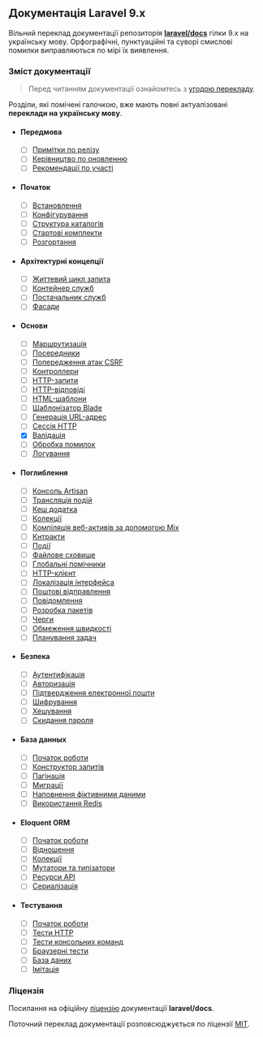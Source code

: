 ## Документація Laravel 9.x
Вільний переклад документації репозиторія [**laravel/docs**](https://github.com/laravel/docs/tree/9.x) гілки 9.x на українську мову. Орфографічні, пунктуаційні та суворі смислові помилки виправляються по мірі їх виявлення.

<a name="navigation"></a>
### Зміст документації

> Перед читанням документації ознайомтесь з [угодою перекладу]().

Розділи, які помічені галочкою, вже мають повні актуалізовані **переклади на українську мову**.

- #### Передмова
    - [ ] [Примітки по релізу](./docs/releases.md)
    - [ ] [Керівництво по оновленню](./docs/upgrade.md)
    - [ ] [Рекомендації по участі](./docs/contributions.md)
- #### Початок
    - [ ] [Встановлення](./docs/installation.md)
    - [ ] [Конфігурування](./docs/configuration.md)
    - [ ] [Структура каталогів](./docs/structure.md)
    - [ ] [Стартові комплекти](./docs/starter-kits.md)
    - [ ] [Розгортання](./docs/deployment.md)
- #### Архітектурні концепції
    - [ ] [Життевий цикл запита](./docs/lifecycle.md)
    - [ ] [Контейнер служб](./docs/container.md)
    - [ ] [Постачальник служб](./docs/providers.md)
    - [ ] [Фасади](./docs/facades.md)
- #### Основи
    - [ ] [Маршрутизація](./docs/routing.md)
    - [ ] [Посередники](./docs/middleware.md)
    - [ ] [Попередження атак CSRF](./docs/csrf.md)
    - [ ] [Контроллери](./docs/controllers.md)
    - [ ] [HTTP-запити](./docs/requests.md)
    - [ ] [HTTP-відповіді](./docs/responses.md)
    - [ ] [HTML-шаблони](./docs/views.md)
    - [ ] [Шаблонізатор Blade](./docs/blade.md)
    - [ ] [Генерація URL-адрес](./docs/urls.md)
    - [ ] [Сессія HTTP](./docs/session.md)
    - [x] [Валідація](./docs/validation.md)
    - [ ] [Обробка помилок](./docs/errors.md)
    - [ ] [Логування](./docs/logging.md)
- #### Поглиблення
    - [ ] [Консоль Artisan](./docs/artisan.md)
    - [ ] [Трансляція подій](./docs/broadcasting.md)
    - [ ] [Кеш додатка](./docs/cache.md)
    - [ ] [Колекції](./docs/collections.md)
    - [ ] [Компіляція веб-активів за допомогою Mix](./docs/mix.md)
    - [ ] [Кнтракти](./docs/contracts.md)
    - [ ] [Події](./docs/events.md)
    - [ ] [Файлове сховище](./docs/filesystem.md)
    - [ ] [Глобальні помічники](./docs/helpers.md)
    - [ ] [HTTP-клієнт](./docs/http-client.md)
    - [ ] [Локалізація інтерфейса](./docs/localization.md)
    - [ ] [Поштові відправлення](./docs/mail.md)
    - [ ] [Повідомлення](./docs/notifications.md)
    - [ ] [Розробка пакетів](./docs/packages.md)
    - [ ] [Черги](./docs/queues.md)
    - [ ] [Обмеження швидкості](./docs/rate-limiting.md)
    - [ ] [Планування задач](./docs/scheduling.md)
- #### Безпека
    - [ ] [Аутентифікація](./docs/authentication.md)
    - [ ] [Авторизація](./docs/authorization.md)
    - [ ] [Підтвердження електронної пошти](./docs/verification.md)
    - [ ] [Шифрування](./docs/encryption.md)
    - [ ] [Хешування](./docs/hashing.md)
    - [ ] [Скидання пароля](./docs/passwords.md)
- #### База данных
    - [ ] [Початок роботи](./docs/database.md)
    - [ ] [Конструктор запитів](./docs/queries.md)
    - [ ] [Пагінація](./docs/pagination.md)
    - [ ] [Миграції](./docs/migrations.md)
    - [ ] [Наповнення фіктивними даними](./docs/seeding.md)
    - [ ] [Використання Redis](./docs/redis.md)
- #### Eloquent ORM
    - [ ] [Початок роботи](./docs/eloquent.md)
    - [ ] [Відношення](./docs/eloquent-relationships.md)
    - [ ] [Колекції](./docs/eloquent-collections.md)
    - [ ] [Мутатори та типізатори](./docs/eloquent-mutators.md)
    - [ ] [Ресурси API](./docs/eloquent-resources.md)
    - [ ] [Сериалізація](./docs/eloquent-serialization.md)
- #### Тестування
    - [ ] [Початок роботи](./docs/testing.md)
    - [ ] [Тести HTTP](./docs/http-tests.md)
    - [ ] [Тести консольних команд](./docs/console-tests.md)
    - [ ] [Браузерні тести](./docs/dusk.md)
    - [ ] [База даних](./docs/database-testing.md)
    - [ ] [Імітація](./docs/mocking.md)

<a name="license"></a>
### Ліцензія
Посилання на офіційну [ліцензію](https://github.com/laravel/docs/blob/9.x/license.md) документації **laravel/docs**.

Поточний переклад документації розповсюджується по ліцензії [MIT](LICENSE).
